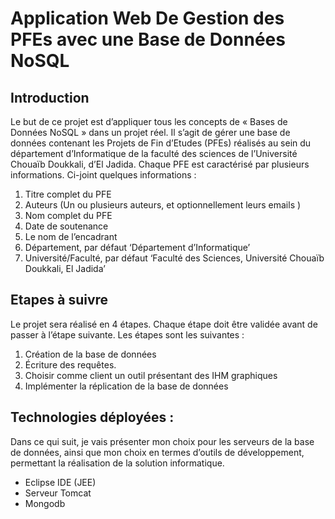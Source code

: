 # Application Web De Gestion des PFEs avec une Base de Données NoSQL
## Introduction
Le but de ce projet est d’appliquer tous les concepts de « Bases de Données NoSQL » dans un projet réel. Il s’agit de gérer une base de données contenant les Projets de Fin d’Etudes (PFEs) réalisés au sein du département d’Informatique de la faculté des sciences de l’Université Chouaïb Doukkali, d’El Jadida.
Chaque PFE est caractérisé par plusieurs informations. Ci-joint quelques informations :
1.	Titre complet du PFE
2.	Auteurs (Un ou plusieurs auteurs, et optionnellement leurs emails )
3.	Nom complet du PFE
4.	Date de soutenance
5.	Le nom de l’encadrant
6.	Département, par défaut ‘Département d’Informatique’
7.	Université/Faculté, par défaut ‘Faculté des Sciences, Université Chouaïb Doukkali, El Jadida’

## Etapes à suivre
Le projet sera réalisé en 4 étapes. Chaque étape doit être validée avant de passer à l’étape suivante. Les étapes sont les suivantes :
1.	Création de la base de données
2.	Écriture des requêtes. 
3.	Choisir comme client un outil présentant des IHM graphiques
4.	Implémenter la réplication de la base de données

## Technologies déployées :
Dans ce qui suit, je vais présenter mon choix pour les serveurs de la base de données, ainsi que mon choix en termes d’outils de développement, permettant la réalisation de la solution informatique.
* Eclipse IDE (JEE)
* Serveur Tomcat
*	Mongodb
